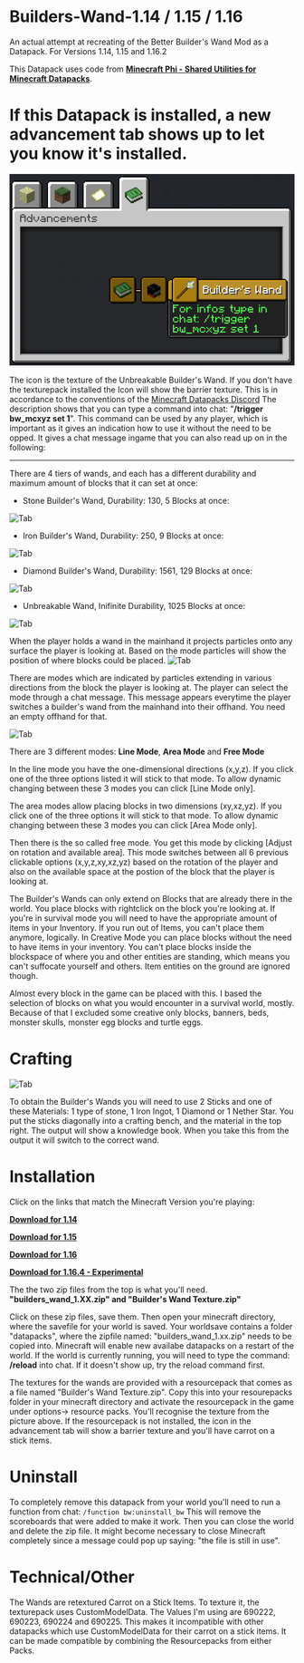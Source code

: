 # Builders-Wand-1.14 / 1.15 / 1.16
An actual attempt at recreating of the Better Builder's Wand Mod as a Datapack. For Versions 1.14, 1.15 and 1.16.2

This Datapack uses code from [**Minecraft Phi - Shared Utilities for Minecraft Datapacks**](https://github.com/MinecraftPhi/MinecraftPhi-modules).  

# If this Datapack is installed, a new advancement tab shows up to let you know it's installed. 

![Tab](https://github.com/Elemend/Builders-Wand/blob/master/Pictures/2020-04-19_10.16.44.png)
 
The icon is the texture of the Unbreakable Builder's Wand. If you don't have the texturepack installed the Icon will show the barrier texture. This is in accordance to the conventions of the [Minecraft Datapacks Discord](https://discord.gg/56ySADc)
The description shows that you can type a command into chat: "**/trigger bw_mcxyz set 1**". This command can be used by any player, which is important as it gives an indication how to use it without the need to be opped. It gives a chat message ingame that you can also read up on in the following:
_______________________________________________________________________________________________________________________________

There are 4 tiers of wands, and each has a different durability and maximum amount of blocks that it can set at once:

- Stone Builder's Wand, Durability: 130, 5 Blocks at once:

![Tab](https://github.com/Elemend/Builders-Wand-1.14/blob/master/Pictures/2019-05-23_17.49.15.png)
- Iron Builder's Wand, Durability: 250, 9 Blocks at once:

![Tab](https://github.com/Elemend/Builders-Wand-1.14/blob/master/Pictures/2019-05-23_17.49.00.png)
- Diamond Builder's Wand, Durability: 1561, 129 Blocks at once:

![Tab](https://github.com/Elemend/Builders-Wand-1.14/blob/master/Pictures/2019-05-23_17.48.30.png)
- Unbreakable Wand, Inifinite Durability, 1025 Blocks at once:

![Tab](https://github.com/Elemend/Builders-Wand-1.14/blob/master/Pictures/2019-05-23_17.47.57.png)

When the player holds a wand in the mainhand it projects particles onto any surface the player is looking at. Based on the mode particles will show the position of where blocks could be placed.
![Tab](https://github.com/Elemend/Builders-Wand-1.14/blob/master/Pictures/2019-05-23_17.51.04.png)

There are modes which are indicated by particles extending in various directions from the block the player is looking at.
The player can select the mode through a chat message. This message appears everytime the player switches a builder's wand from the mainhand into their offhand. You need an empty offhand for that. 

![Tab](https://github.com/Elemend/Builders-Wand-1.14/blob/master/Pictures/2019-08-07_01.17.14.png)

There are 3 different modes: **Line Mode**,  **Area Mode** and **Free Mode**

In the line mode you have the one-dimensional directions (x,y,z). If you click one of the three options listed it will stick to that mode. To allow dynamic changing between these 3 modes you can click [Line Mode only].

The area modes allow placing blocks in two dimensions (xy,xz,yz). If you click one of the three options it will stick to that mode. To allow dynamic changing between these 3 modes you can click [Area Mode only].

Then there is the so called free mode. You get this mode by clicking [Adjust on rotation and available area]. This mode switches between all 6 previous clickable options (x,y,z,xy,xz,yz) based on the rotation of the player and also on the available space at the postion of the block that the player is looking at. 


The Builder's Wands can only extend on Blocks that are already there in the world. You place blocks with rightclick on the block you're looking at. If you're in survival mode you will need to have the appropriate amount of items in your Inventory. If you run out of Items, you can't place them anymore, logically. In Creative Mode you can place blocks without the need to have items in your inventory. You can't place blocks inside the blockspace of where you and other entities are standing, which means you can't suffocate yourself and others. Item entities on the ground are ignored though.


Almost every block in the game can be placed with this. I based the selection of blocks on what you would encounter in a survival world, mostly. Because of that I excluded some creative only blocks, banners, beds, monster skulls, monster egg blocks and turtle eggs.


# Crafting

![Tab](https://github.com/Elemend/Builders-Wand-1.14/blob/master/Pictures/2019-08-07_02.09.24.png)

To obtain the Builder's Wands you will need to use 2 Sticks and one of these Materials: 1 type of stone, 1 Iron Ingot, 1 Diamond or 1 Nether Star. You put the sticks diagonally into a crafting bench, and the material in the top right. The output will show a knowledge book. When you take this from the output it will switch to the correct wand.



# Installation

Click on the links that match the Minecraft Version you're playing:

[**Download for 1.14**](https://github.com/Elemend/Builders-Wand/releases/tag/v1.1)

[**Download for 1.15**](https://github.com/Elemend/Builders-Wand/releases/tag/1.15)

[**Download for 1.16**](https://github.com/Elemend/Builders-Wand/releases/tag/1.16)

[**Download for 1.16.4 - Experimental**](https://github.com/Elemend/Builders-Wand/releases/tag/1.16.4)

The the two zip files from the top is what you'll need.
**"builders_wand_1.XX.zip" and "Builder's Wand Texture.zip"**

Click on these zip files, save them.
Then open your minecraft directory, where the savefile for your world is saved. Your worldsave contains a folder "datapacks", where the zipfile named: "builders_wand_1.xx.zip" needs to be copied into. Minecraft will enable new availabe datapacks on a restart of the world. If the world is currently running, you will need to type the command: **/reload** into chat. If it doesn't show up, try the reload command first.

The textures for the wands are provided with a resourcepack that comes as a file named "Builder's Wand Texture.zip". Copy this into your resourepacks folder in your minecraft directory and activate the resourcepack in the game under options-> resource packs. You'll recognise the texture from the picture above. If the resourcepack is not installed, the icon in the advancement tab will show a barrier texture and you'll have carrot on a stick items.

# Uninstall

To completely remove this datapack from your world you'll need to run a function from chat: `/function bw:uninstall_bw`
This will remove the scoreboards that were added to make it work. Then you can close the world and delete the zip file. It might become necessary to close Minecraft completely since a message could pop up saying: "the file is still in use".

# Technical/Other

The Wands are retextured Carrot on a Stick Items. To texture it, the texturepack uses CustomModelData. The Values I'm using are 690222, 690223, 690224 and 690225. This makes it incompatible with other datapacks which use CustomModelData for their carrot on a stick items. It can be made compatible by combining the Resourcepacks from either Packs.
